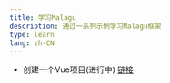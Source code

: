 ```yaml
---
title: 学习Malagu
description: 通过一系列示例学习Malagu框架
type: learn
lang: zh-CN
---
```


- 创建一个Vue项目(进行中) [链接](/malagu-docs/learn/vue.html)
